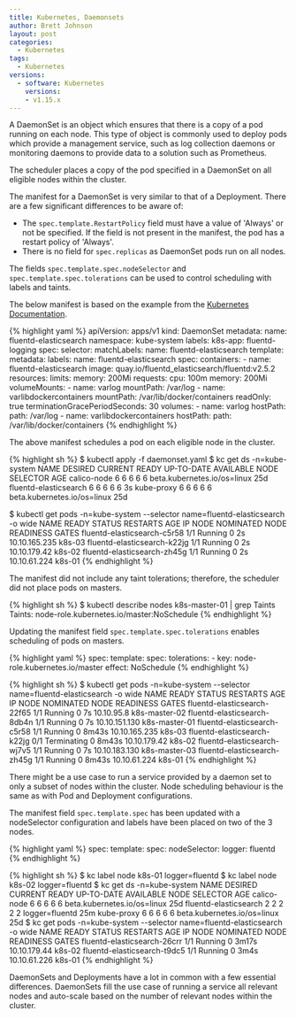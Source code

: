 ```yaml
---
title: Kubernetes, Daemonsets
author: Brett Johnson
layout: post
categories:
  - Kubernetes
tags: 
  - Kubernetes
versions:
  - software: Kubernetes 
    versions:
    - v1.15.x
---
```


A DaemonSet is an object which ensures that there is a copy of a pod running on each node. This type of object is commonly used to deploy pods which provide a management service, such as log collection daemons or monitoring daemons to provide data to a solution such as Prometheus.

The scheduler places a copy of the pod specified in a DaemonSet on all eligible nodes within the cluster.

The manifest for a DaemonSet is very similar to that of a Deployment. There are a few significant differences to be aware of:
- The `spec.template.RestartPolicy` field must have a value of 'Always' or not be specified. If the field is not present in the manifest, the pod has a restart policy of 'Always'.
- There is no field for `spec.replicas` as DaemonSet pods run on all nodes.

The fields `spec.template.spec.nodeSelector` and `spec.template.spec.tolerations` can be used to control scheduling with labels and taints.

The below manifest is based on the example from the [Kubernetes Documentation](https://kubernetes.io/docs/concepts/workloads/controllers/daemonset/).

{% highlight yaml %}
apiVersion: apps/v1
kind: DaemonSet
metadata:
  name: fluentd-elasticsearch
  namespace: kube-system
  labels:
    k8s-app: fluentd-logging
spec:
  selector:
    matchLabels:
      name: fluentd-elasticsearch
  template:
    metadata:
      labels:
        name: fluentd-elasticsearch
    spec:
      containers:
      - name: fluentd-elasticsearch
        image: quay.io/fluentd_elasticsearch/fluentd:v2.5.2
        resources:
          limits:
            memory: 200Mi
          requests:
            cpu: 100m
            memory: 200Mi
        volumeMounts:
        - name: varlog
          mountPath: /var/log
        - name: varlibdockercontainers
          mountPath: /var/lib/docker/containers
          readOnly: true
      terminationGracePeriodSeconds: 30
      volumes:
      - name: varlog
        hostPath:
          path: /var/log
      - name: varlibdockercontainers
        hostPath:
          path: /var/lib/docker/containers
{% endhighlight %}

The above manifest schedules a pod on each eligible node in the cluster.

{% highlight sh %}
$ kubectl apply -f daemonset.yaml 
$ kc get ds -n=kube-system
NAME                    DESIRED   CURRENT   READY   UP-TO-DATE   AVAILABLE   NODE SELECTOR                 AGE
calico-node             6         6         6       6            6           beta.kubernetes.io/os=linux   25d
fluentd-elasticsearch   6         6         6       6            6           <none>                        3s
kube-proxy              6         6         6       6            6           beta.kubernetes.io/os=linux   25d

$ kubectl get pods -n=kube-system --selector name=fluentd-elasticsearch -o wide
NAME                          READY   STATUS    RESTARTS   AGE   IP              NODE     NOMINATED NODE   READINESS GATES
fluentd-elasticsearch-c5r58   1/1     Running   0          2s    10.10.165.235   k8s-03   <none>           <none>
fluentd-elasticsearch-k22jg   1/1     Running   0          2s    10.10.179.42    k8s-02   <none>           <none>
fluentd-elasticsearch-zh45g   1/1     Running   0          2s    10.10.61.224    k8s-01   <none> 
{% endhighlight %}

The manifest did not include any taint tolerations; therefore, the scheduler did not place pods on masters.

{% highlight sh %}
$ kubectl describe nodes k8s-master-01 | grep Taints
Taints:             node-role.kubernetes.io/master:NoSchedule
{% endhighlight %}

Updating the manifest field `spec.template.spec.tolerations` enables scheduling of pods on masters.

{% highlight yaml %}
spec:
  template:
    spec:
      tolerations:
      - key: node-role.kubernetes.io/master
        effect: NoSchedule
{% endhighlight %}

{% highlight sh %}
$ kubectl get pods -n=kube-system --selector name=fluentd-elasticsearch -o wide
NAME READY   STATUS        RESTARTS   AGE     IP              NODE            NOMINATED NODE READINESS GATES
fluentd-elasticsearch-22f65   1/1     Running       0          7s      10.10.95.8      k8s-master-02   <none>           <none>
fluentd-elasticsearch-8db4n   1/1     Running       0          7s      10.10.151.130   k8s-master-01   <none>           <none>
fluentd-elasticsearch-c5r58   1/1     Running       0          8m43s   10.10.165.235   k8s-03          <none>           <none>
fluentd-elasticsearch-k22jg   0/1     Terminating   0          8m43s   10.10.179.42    k8s-02          <none>           <none>
fluentd-elasticsearch-wj7v5   1/1     Running       0          7s      10.10.183.130   k8s-master-03   <none>           <none>
fluentd-elasticsearch-zh45g   1/1     Running       0          8m43s   10.10.61.224    k8s-01
{% endhighlight %}

There might be a use case to run a service provided by a daemon set to only a subset of nodes within the cluster. Node scheduling behaviour is the same as with Pod and Deployment configurations.

The manifest field `spec.template.spec` has been updated with a nodeSelector configuration and labels have been placed on two of the 3 nodes. 

{% highlight yaml %}
spec:
  template:
    spec:
      nodeSelector:
        logger: fluentd
{% endhighlight %}

{% highlight sh %}
$ kc label node k8s-01 logger=fluentd
$ kc label node k8s-02 logger=fluentd
$ kc get ds -n=kube-system
NAME                    DESIRED   CURRENT   READY   UP-TO-DATE   AVAILABLE   NODE SELECTOR                 AGE
calico-node             6         6         6       6            6           beta.kubernetes.io/os=linux   25d
fluentd-elasticsearch   2         2         2       2            2           logger=fluentd                25m
kube-proxy              6         6         6       6            6           beta.kubernetes.io/os=linux   25d
$ kc get pods -n=kube-system --selector name=fluentd-elasticsearch -o wide
NAME                          READY   STATUS    RESTARTS   AGE     IP             NODE     NOMINATED NODE   READINESS GATES
fluentd-elasticsearch-26crr   1/1     Running   0          3m17s   10.10.179.44   k8s-02   <none>           <none>
fluentd-elasticsearch-t9dc5   1/1     Running   0          3m4s    10.10.61.226   k8s-01   <none>           <none>
{% endhighlight %}

DaemonSets and Deployments have a lot in common with a few essential differences. DaemonSets fill the use case of running a service all relevant nodes and auto-scale based on the number of relevant nodes within the cluster.
